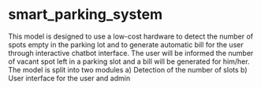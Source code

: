 # smart_parking_system
This model is designed to use a low-cost hardware to detect the number of spots empty in the parking lot and to generate automatic bill for the user through interactive chatbot interface. The user will be informed the number of vacant spot left in a parking slot and a bill will be generated for him/her.
The model is split into two modules
  a) Detection of the number of slots
  b) User interface for the user and admin 
